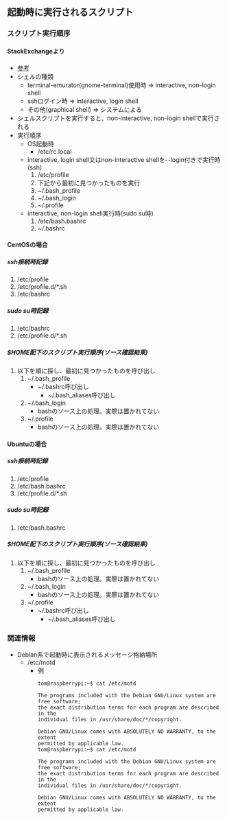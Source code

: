 ## 起動時に実行されるスクリプト

### スクリプト実行順序

#### StackExchangeより

* [参考](https://askubuntu.com/questions/438150/scripts-in-etc-profile-d-being-ignored)
* シェルの種類
  * terminal-emurator(gnome-terminal)使用時 => interactive, non-login shell
  * sshログイン時 => interactive, login shell
  * その他(graphical shell) => システムによる
* シェルスクリプトを実行すると、non-interactive, non-login shellで実行される
* 実行順序
  * OS起動時
    * /etc/rc.local
  * interactive, login shell又はnon-interactive shellを--login付きで実行時(ssh)
    1. /etc/profile
    2. 下記から最初に見つかったものを実行
      1. ~/.bash_profile
      2. ~/.bash_login
      3. ~/.profile 
  * interactive, non-login shell実行時(sudo su時)
    1. /etc/bash.bashrc
    2. ~/.bashrc

#### CentOSの場合

##### ssh接続時記録

1. /etc/profile
2. /etc/profile.d/*.sh
3. /etc/bashrc

##### sudo su時記録

1. /etc/bashrc
2. /etc/profile.d/*.sh

##### $HOME配下のスクリプト実行順序(ソース確認結果)

1. 以下を順に探し、最初に見つかったものを呼び出し
    1. ~/.bash_profile
        * ~/.bashrc呼び出し
            * ~/.bash_aliases呼び出し
    2. ~/.bash_login
        * bashのソース上の処理。実際は置かれてない
    3. ~/.profile
        * bashのソース上の処理。実際は置かれてない
            
#### Ubuntuの場合

##### ssh接続時記録

1. /etc/profile
2. /etc/bash.bashrc
3. /etc/profile.d/*.sh

##### sudo su時記録

1. /etc/bash.bashrc

##### $HOME配下のスクリプト実行順序(ソース確認結果)

1. 以下を順に探し、最初に見つかったものを呼び出し
    1. ~/.bash_profile
        * bashのソース上の処理。実際は置かれてない
    2. ~/.bash_login
        * bashのソース上の処理。実際は置かれてない
    3. ~/.profile
        * ~/.bashrc呼び出し
            * ~/.bash_aliases呼び出し

### 関連情報

* Debian系で起動時に表示されるメッセージ格納場所
  * /etc/motd
    * 例
      ```
      tom@raspberrypi:~$ cat /etc/motd

      The programs included with the Debian GNU/Linux system are free software;
      the exact distribution terms for each program are described in the
      individual files in /usr/share/doc/*/copyright.

      Debian GNU/Linux comes with ABSOLUTELY NO WARRANTY, to the extent
      permitted by applicable law.
      tom@raspberrypi:~$ cat /etc/motd

      The programs included with the Debian GNU/Linux system are free software;
      the exact distribution terms for each program are described in the
      individual files in /usr/share/doc/*/copyright.

      Debian GNU/Linux comes with ABSOLUTELY NO WARRANTY, to the extent
      permitted by applicable law.
      ```
      